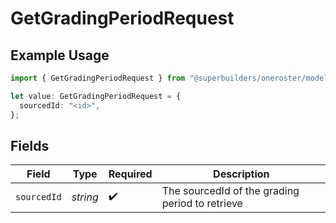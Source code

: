 # GetGradingPeriodRequest

## Example Usage

```typescript
import { GetGradingPeriodRequest } from "@superbuilders/oneroster/models/operations";

let value: GetGradingPeriodRequest = {
  sourcedId: "<id>",
};
```

## Fields

| Field                                           | Type                                            | Required                                        | Description                                     |
| ----------------------------------------------- | ----------------------------------------------- | ----------------------------------------------- | ----------------------------------------------- |
| `sourcedId`                                     | *string*                                        | :heavy_check_mark:                              | The sourcedId of the grading period to retrieve |